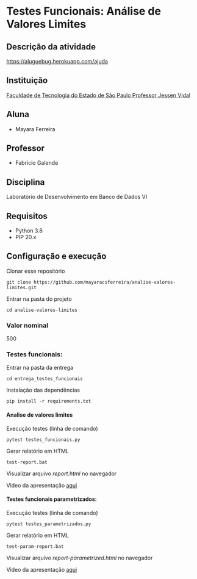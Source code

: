 # Testes Funcionais: Análise de Valores Limites

## Descrição da atividade
https://aluguebug.herokuapp.com/ajuda

## Instituição
[Faculdade de Tecnologia do Estado de São Paulo Professor Jessen Vidal](https://fatecsjc-prd.azurewebsites.net/)

## Aluna
- Mayara Ferreira

## Professor
- Fabricio Galende

## Disciplina 
Laboratório de Desenvolvimento em Banco de Dados VI

## Requisitos
- Python 3.8
- PIP 20.x

## Configuração e execução
Clonar esse repositório
```
git clone https://github.com/mayaracsferreira/analise-valores-limites.git
```

Entrar na pasta do projeto
```
cd analise-valores-limites
```

### Valor nominal
500

### Testes funcionais:

Entrar na pasta da entrega
```
cd entrega_testes_funcionais
```

Instalação das dependências
```
pip install -r requirements.txt
```

#### Analise de valores limites

Execução testes (linha de comando)
```
pytest testes_funcionais.py
```

Gerar relatório em HTML
```
test-report.bat
```

Visualizar arquivo *report.html* no navegador

Video da apresentação [aqui](https://drive.google.com/file/d/1ViAE6t6Z6rGa-IFLM1Axr4JIOSzMNPvM/view?usp=sharing)

#### Testes funcionais parametrizados:
Execução testes (linha de comando)
```
pytest testes_parametrizados.py
```

Gerar relatório em HTML
```
test-param-report.bat
```

Visualizar arquivo *report-parametrized.html* no navegador

Video da apresentação [aqui](https://drive.google.com/file/d/1sMjAMuNB9rw12HjDlWG6rC2WBkyojLlF/view?usp=sharing)
